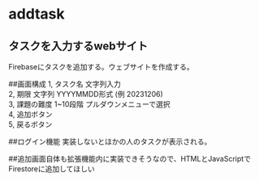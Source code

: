 # addtask
## タスクを入力するwebサイト
Firebaseにタスクを追加する。ウェブサイトを作成する。


##画面構成
1, タスク名 文字列入力<br>
2, 期限 文字列 YYYYMMDD形式 (例 20231206)<br>
3, 課題の難度 1~10段階 プルダウンメニューで選択<br>
4, 追加ボタン<br>
5, 戻るボタン<br>


##ログイン機能
実装しないとほかの人のタスクが表示される。<br>

##追加画面自体も拡張機能内に実装できそうなので、HTMLとJavaScriptでFirestoreに追加してほしい
